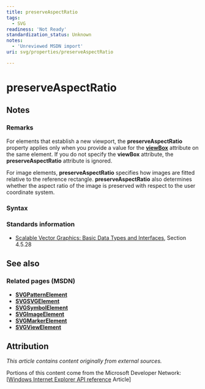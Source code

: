 ```yaml
---
title: preserveAspectRatio
tags:
  - SVG
readiness: 'Not Ready'
standardization_status: Unknown
notes:
  - 'Unreviewed MSDN import'
uri: svg/properties/preserveAspectRatio

---
```

# preserveAspectRatio

## Notes

### Remarks

For elements that establish a new viewport, the **preserveAspectRatio** property applies only when you provide a value for the [**viewBox**](/svg/properties/viewBox) attribute on the same element. If you do not specify the **viewBox** attribute, the **preserveAspectRatio** attribute is ignored.

For image elements, **preserveAspectRatio** specifies how images are fitted relative to the reference rectangle. **preserveAspectRatio** also determines whether the aspect ratio of the image is preserved with respect to the user coordinate system.

### Syntax

### Standards information

-   [Scalable Vector Graphics: Basic Data Types and Interfaces](http://go.microsoft.com/fwlink/p/?linkid=204732), Section 4.5.28

## See also

### Related pages (MSDN)

-   [**SVGPatternElement**](/svg/elements/patterrn)
-   [**SVGSVGElement**](/svg/elements/svg)
-   [**SVGSymbolElement**](/svg/elements/symbol)
-   [**SVGImageElement**](/svg/elements/image)
-   [**SVGMarkerElement**](/svg/elements/marker)
-   [**SVGViewElement**](/svg/elements/view)

## Attribution

*This article contains content originally from external sources.*

Portions of this content come from the Microsoft Developer Network: [[Windows Internet Explorer API reference](http://msdn.microsoft.com/en-us/library/ie/hh828809%28v=vs.85%29.aspx) Article]

